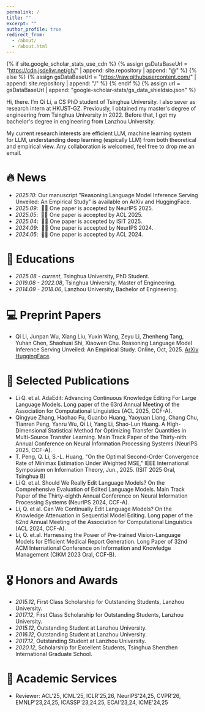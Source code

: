 ```yaml
---
permalink: /
title: ""
excerpt: ""
author_profile: true
redirect_from: 
  - /about/
  - /about.html
---
```


{% if site.google_scholar_stats_use_cdn %}
{% assign gsDataBaseUrl = "https://cdn.jsdelivr.net/gh/" | append: site.repository | append: "@" %}
{% else %}
{% assign gsDataBaseUrl = "https://raw.githubusercontent.com/" | append: site.repository | append: "/" %}
{% endif %}
{% assign url = gsDataBaseUrl | append: "google-scholar-stats/gs_data_shieldsio.json" %}

<span class='anchor' id='about-me'></span>

Hi, there. I’m Qi Li, a CS PhD student of Tsinghua University. I also sever as research intern at HKUST-GZ. Previously, I obtained my master's degree of engineering from Tsinghua University in 2022. Before that, I got my bachelor's degree in engineering from Lanzhou University.

My current research interests are efficient LLM, machine learning system for LLM, understanding deep learning (espically LLM) from both theoretical and empirical view. 
Any collaboration is welcomed, feel free to drop me an email.

<!-- My research interests include efficient large language models  and computer vision. I have published more than 100 papers at the top international AI conferences with total <a href='https://scholar.google.com/citations?user=DhtAFkwAAAAJ'>google scholar citations <strong><span id='total_cit'>260000+</span></strong></a> (You can also use google scholar badge <a href='https://scholar.google.com/citations?user=DhtAFkwAAAAJ'><img src="https://img.shields.io/endpoint?url={{ url | url_encode }}&logo=Google%20Scholar&labelColor=f6f6f6&color=9cf&style=flat&label=citations"></a>). -->

# 🔥 News
- *2025.10*: Our manuscript "Reasoning Language Model Inference Serving Unveiled: An Empirical Study" is available on ArXiv and HuggingFace.
- *2025.09*: &nbsp;🎉🎉 One paper is accepted by NeurIPS 2025. 
- *2025.05*: &nbsp;🎉🎉 One paper is accepted by ACL 2025. 
- *2025.04*: &nbsp;🎉🎉 One paper is accepted by ISIT 2025.  
- *2024.09*: &nbsp;🎉🎉 One paper is accepted by NeurIPS 2024. 
- *2024.05*: &nbsp;🎉🎉 One paper is accepted by ACL 2024.





# 📖 Educations

- *2025.08 - current*, Tsinghua University, PhD Student.
- *2019.08 - 2022.08*, Tsinghua University, Master of Engineering. 
- *2014.09 - 2018.06*, Lanzhou University, Bachelor of Engineering.

# 💻 Preprint Papers 

- Qi Li, Junpan Wu, Xiang Liu, Yuxin Wang, Zeyu Li, Zhenheng Tang, Yuhan Chen, Shaohuai Shi, Xiaowen Chu. Reasoning Language Model Inference Serving Unveiled: An Empirical Study. Online, Oct, 2025.
  [ArXiv](https://arxiv.org/abs/2510.18672) [HuggingFace](https://huggingface.co/papers/2510.18672).


# 📝 Selected Publications 

<!--
<div class='paper-box'><div class='paper-box-image'><div><div class="badge">CVPR 2016</div><img src='images/500x300.png' alt="sym" width="100%"></div></div>
<div class='paper-box-text' markdown="1">

[Deep Residual Learning for Image Recognition](https://openaccess.thecvf.com/content_cvpr_2016/papers/He_Deep_Residual_Learning_CVPR_2016_paper.pdf)

**Kaiming He**, Xiangyu Zhang, Shaoqing Ren, Jian Sun

[**Project**](https://scholar.google.com/citations?view_op=view_citation&hl=zh-CN&user=DhtAFkwAAAAJ&citation_for_view=DhtAFkwAAAAJ:ALROH1vI_8AC) <strong><span class='show_paper_citations' data='DhtAFkwAAAAJ:ALROH1vI_8AC'></span></strong>
- Lorem ipsum dolor sit amet, consectetur adipiscing elit. Vivamus ornare aliquet ipsum, ac tempus justo dapibus sit amet. 
</div>
</div>

- [Lorem ipsum dolor sit amet, consectetur adipiscing elit. Vivamus ornare aliquet ipsum, ac tempus justo dapibus sit amet](https://github.com), A, B, C, **CVPR 2020** -->


- Li Q. et.al. AdaEdit: Advancing Continuous Knowledge Editing For Large Language Models. Long paper of the 63rd Annual Meeting of the Association for Computational Linguistics (ACL 2025, CCF-A).
- Qingyue Zhang, Haohao Fu, Guanbo Huang, Yaoyuan Liang, Chang Chu, Tianren Peng, Yanru Wu, Qi Li, Yang Li, Shao-Lun Huang. A High-Dimensional Statistical Method for Optimizing Transfer Quantities in Multi-Source Transfer Learning. Main Track Paper of the Thirty-nith Annual Conference on Neural Information Processing Systems (NeurIPS 2025, CCF-A).
- T. Peng, Q. Li, S.-L. Huang, "On the Optimal Second-Order Convergence Rate of Minimax Estimation Under Weighted MSE," IEEE International Symposium on Information Theory, Jun., 2025. (ISIT 2025 Oral, Tsinghua B)
- Li Q. et.al. Should We Really Edit Language Models? On the Comprehensive Evaluation of Edited Language Models. Main Track Paper of the Thirty-eighth Annual Conference on Neural Information Processing Systems (NeurIPS 2024, CCF-A).
- Li, Q. et al. Can We Continually Edit Language Models? On the Knowledge Attenuation in Sequential Model Editing. Long paper of the 62nd Annual Meeting of the Association for Computational Linguistics (ACL 2024, CCF-A).
- Li, Q. et.al. Harnessing the Power of Pre-trained Vision-Language Models for Efficient Medical Report Generation. Long Paper of 32nd ACM International Conference on Information and Knowledge Management (CIKM 2023 Oral, CCF-B). 

# 🎖 Honors and Awards

- *2015.12*, First Class Scholarship for Outstanding Students, Lanzhou University.
- *2017.12*, First Class Scholarship for Outstanding Students, Lanzhou University.    
- *2015.12*, Outstanding Student at Lanzhou University.
- *2016.12*, Outstanding Student at Lanzhou University.
- *2017.12*, Outstanding Student at Lanzhou University.
- *2020.12*, Scholarship for Excellent Students, Tsinghua Shenzhen International Graduate School. 


# 👔 Academic Services

* Reviewer: ACL'25, ICML'25, ICLR'25,26, NeurIPS'24,25, CVPR'26, EMNLP'23,24,25, ICASSP'23,24,25, ECAI'23,24, ICME'24,25

<!--
# 💻 Experience

- *2023.09 - Current*, Research Intern, HKUST(GZ), China.
- *2022.10 - 2023.01*, Research Intern, Tsinghua University, China. -->

<!--
💻 📕
# 💬 Invited Talks
- *2021.06*, Lorem ipsum dolor sit amet, consectetur adipiscing elit. Vivamus ornare aliquet ipsum, ac tempus justo dapibus sit amet. 
- *2021.03*, Lorem ipsum dolor sit amet, consectetur adipiscing elit. Vivamus ornare aliquet ipsum, ac tempus justo dapibus sit amet.  \| [\[video\]](https://github.com/) -->
